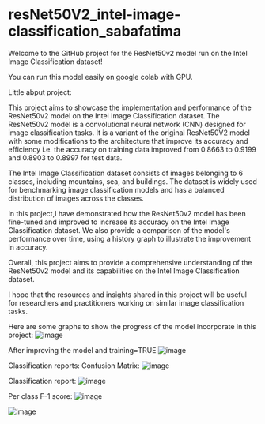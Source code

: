 # resNet50V2_intel-image-classification_sabafatima
Welcome to the GitHub project for the ResNet50v2 model run on the Intel Image Classification dataset!  

You can run this model easily on google colab with GPU. 

Little abput project:

This project aims to showcase the implementation and performance of the ResNet50v2 model on the Intel Image Classification dataset. The ResNet50v2 model is a convolutional neural network (CNN) designed for image classification tasks. It is a variant of the original ResNet50V2 model with some modifications to the architecture that improve its accuracy and efficiency i.e. the accuracy on training data improved from 0.8663 to 0.9199 and 0.8903 to 0.8997 for test data.

The Intel Image Classification dataset consists of images belonging to 6 classes, including mountains, sea, and buildings. The dataset is widely used for benchmarking image classification models and has a balanced distribution of images across the classes.

In this project,I have demonstrated how the ResNet50v2 model has been fine-tuned and improved to increase its accuracy on the Intel Image Classification dataset. We also provide a comparison of the model's performance over time, using a history graph to illustrate the improvement in accuracy.

Overall, this project aims to provide a comprehensive understanding of the ResNet50v2 model and its capabilities on the Intel Image Classification dataset. 

I hope that the resources and insights shared in this project will be useful for researchers and practitioners working on similar image classification tasks.

Here are some graphs to show the progress of the model incorporate in this project:
![image](https://user-images.githubusercontent.com/66732034/208735613-b709787d-ad5f-4e64-86e9-d1b508faa13a.png)


After improving the model and training=TRUE
![image](https://user-images.githubusercontent.com/66732034/208735452-fedfc815-f624-4c32-9ff4-225713fe8652.png)

Classification reports:
Confusion Matrix:
![image](https://user-images.githubusercontent.com/66732034/208735903-b64e83c8-c29f-4bc1-996f-d82572fc2d9a.png)

Classification report:
![image](https://user-images.githubusercontent.com/66732034/208736017-43a776ad-6acf-45be-b132-57e59f5b2268.png)

Per class F-1 score:
![image](https://user-images.githubusercontent.com/66732034/208736114-d0a0c22e-b70d-4c64-a33a-e083c843cb02.png)

![image](https://user-images.githubusercontent.com/66732034/208736238-54709004-a10d-424c-84cc-5eaeae455a95.png)


